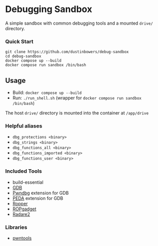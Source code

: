 # Debugging Sandbox

A simple sandbox with common debugging tools and a mounted `drive/` directory.

### Quick Start

```
git clone https://github.com/dustinbowers/debug-sandbox
cd debug-sandbox
docker compose up --build
docker compose run sandbox /bin/bash
```

## Usage

- Build: `docker compose up --build`  
- Run: `./run_shell.sh` (wrapper for `docker compose run sandbox /bin/bash`)  
  
The host `drive/` directory is mounted into the container at `/app/drive`

### Helpful aliases

- `dbg_protections <binary>`
- `dbg_strings <binary>`
- `dbg_functions_all <binary>`
- `dbg_functions_imported <binary>`
- `dbg_functions_user <binary>`

### Included Tools

- build-essential
- [GDB](https://sourceware.org/gdb/)
- [Pwndbg](https://github.com/pwndbg/pwndbg) extension for GDB
- [PEDA](https://github.com/longld/peda) extension for GDB
- [Ropper](https://github.com/sashs/Ropper)
- [ROPgadget](https://github.com/JonathanSalwan/ROPgadget)
- [Radare2](https://github.com/radareorg/radare2)

### Libraries

- [pwntools](https://docs.pwntools.com/en/stable/)

